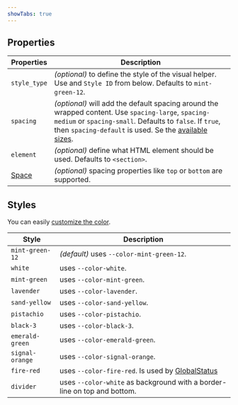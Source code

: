 ```yaml
---
showTabs: true
---
```


## Properties

| Properties                                  | Description                                                                                                                                                                                                                                                            |
| ------------------------------------------- | ---------------------------------------------------------------------------------------------------------------------------------------------------------------------------------------------------------------------------------------------------------------------- |
| `style_type`                                | _(optional)_ to define the style of the visual helper. Use and `Style ID` from below. Defaults to `mint-green-12`.                                                                                                                                                     |
| `spacing`                                   | _(optional)_ will add the default spacing around the wrapped content. Use `spacing-large`, `spacing-medium` or `spacing-small`. Defaults to `false`. If `true`, then `spacing-default` is used. Se the [available sizes](/uilib/usage/layout/spacing#spacing-helpers). |
| `element`                                   | _(optional)_ define what HTML element should be used. Defaults to `<section>`.                                                                                                                                                                                         |
| [Space](/uilib/components/space/properties) | _(optional)_ spacing properties like `top` or `bottom` are supported.                                                                                                                                                                                                  |

## Styles

You can easily [customize the color](/uilib/components/section#customize-color).

| Style           | Description                                                                         |
| --------------- | ----------------------------------------------------------------------------------- |
| `mint-green-12` | _(default)_ uses `--color-mint-green-12`.                                           |
| `white`         | uses `--color-white`.                                                               |
| `mint-green`    | uses `--color-mint-green`.                                                          |
| `lavender`      | uses `--color-lavender`.                                                            |
| `sand-yellow`   | uses `--color-sand-yellow`.                                                         |
| `pistachio`     | uses `--color-pistachio`.                                                           |
| `black-3`       | uses `--color-black-3`.                                                             |
| `emerald-green` | uses `--color-emerald-green`.                                                       |
| `signal-orange` | uses `--color-signal-orange`.                                                       |
| `fire-red`      | uses `--color-fire-red`. Is used by [GlobalStatus](/uilib/components/global-status) |
| `divider`       | uses `--color-white` as background with a border-line on top and bottom.            |
